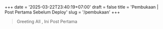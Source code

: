 +++
date = '2025-03-22T23:40:19+07:00'
draft = false
title = 'Pembukaan | Post Pertama  Sebelum Deploy'
slug = '/pembukaan'
+++


> Greeting All , Ini Post Pertama 





